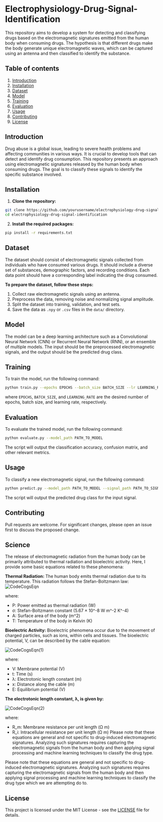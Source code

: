 # Electrophysiology-Drug-Signal-Identification

This repository aims to develop a system for detecting and classifying drugs based on the electromagnetic signatures emitted from the human body when consuming drugs. The hypothesis is that different drugs make the body generate unique electromagnetic waves, which can be captured using an antenna and then classified to identify the substance.

## Table of contents

1. [Introduction](#introduction)
2. [Installation](#installation)
3. [Dataset](#dataset)
4. [Model](#model)
5. [Training](#training)
6. [Evaluation](#evaluation)
7. [Usage](#usage)
8. [Contributing](#contributing)
9. [License](#license)

## Introduction

Drug abuse is a global issue, leading to severe health problems and affecting communities in various ways. It is crucial to develop tools that can detect and identify drug consumption. This repository presents an approach using electromagnetic signatures released by the human body when consuming drugs. The goal is to classify these signals to identify the specific substance involved.

## Installation

1. **Clone the repository:**
```bash
git clone https://github.com/yourusername/electrophysiology-drug-signal-identification.git
cd electrophysiology-drug-signal-identification
```
2. **Install the required packages:**
```bash
pip install -r requirements.txt
```

## Dataset

The dataset should consist of electromagnetic signals collected from individuals who have consumed various drugs. It should include a diverse set of substances, demographic factors, and recording conditions. Each data point should have a corresponding label indicating the drug consumed.

**To prepare the dataset, follow these steps:**

1. Collect raw electromagnetic signals using an antenna.
2. Preprocess the data, removing noise and normalizing signal amplitude.
3. Split the dataset into training, validation, and test sets.
4. Save the data as `.npy` or `.csv` files in the `data/` directory.

## Model

The model can be a deep learning architecture such as a Convolutional Neural Network (CNN) or Recurrent Neural Network (RNN), or an ensemble of multiple models. The input should be the preprocessed electromagnetic signals, and the output should be the predicted drug class.

## Training

To train the model, run the following command:
```bash
python train.py --epochs EPOCHS --batch_size BATCH_SIZE --lr LEARNING_RATE
```
where `EPOCHS`, `BATCH_SIZE`, and `LEARNING_RATE` are the desired number of epochs, batch size, and learning rate, respectively.

## Evaluation

To evaluate the trained model, run the following command:
```bash
python evaluate.py --model_path PATH_TO_MODEL
```

The script will output the classification accuracy, confusion matrix, and other relevant metrics.

## Usage
To classify a new electromagnetic signal, run the following command:
```bash
python predict.py --model_path PATH_TO_MODEL --signal_path PATH_TO_SIGNAL
```

The script will output the predicted drug class for the input signal.

## Contributing

Pull requests are welcome. For significant changes, please open an issue first to discuss the proposed change.

## Science

The release of electromagnetic radiation from the human body can be primarily attributed to thermal radiation and bioelectric activity. Here, I provide some basic equations related to these phenomena:

**Thermal Radiation:**
The human body emits thermal radiation due to its temperature. This radiation follows the Stefan-Boltzmann law:
![CodeCogsEqn](https://user-images.githubusercontent.com/102178068/236707223-8c161cf2-9ee0-498c-8b52-59a03688ac78.png)

where:
- P: Power emitted as thermal radiation (W)
- σ: Stefan-Boltzmann constant (5.67 × 10^-8 W m^-2 K^-4)
- A: Surface area of the body (m^2)
- T: Temperature of the body in Kelvin (K)

**Bioelectric Activity:**
Bioelectric phenomena occur due to the movement of charged particles, such as ions, within cells and tissues. The bioelectric potential, V, can be described by the cable equation:

![CodeCogsEqn(1)](https://user-images.githubusercontent.com/102178068/236707232-737c9f14-8fa4-4335-ba68-cdead08fb256.png)


where:
- V: Membrane potential (V)
- t: Time (s)
- λ: Electrotonic length constant (m)
- x: Distance along the cable (m)
- E: Equilibrium potential (V)

**The electrotonic length constant, λ, is given by:**

![CodeCogsEqn(2)](https://user-images.githubusercontent.com/102178068/236707248-6107bdfd-406d-4ae2-8373-9dae709a35a2.png)

where:
- R_m: Membrane resistance per unit length (Ω m)
- R_i: Intracellular resistance per unit length (Ω m)
Please note that these equations are general and not specific to drug-induced electromagnetic signatures. Analyzing such signatures requires capturing the electromagnetic signals from the human body and then applying signal processing and machine learning techniques to classify the drug type.

Please note that these equations are general and not specific to drug-induced electromagnetic signatures. Analyzing such signatures requires capturing the electromagnetic signals from the human body and then applying signal processing and machine learning techniques to classify the drug type which we are attempting do to.

## License

This project is licensed under the MIT License - see the [LICENSE](LICENSE) file for details.
